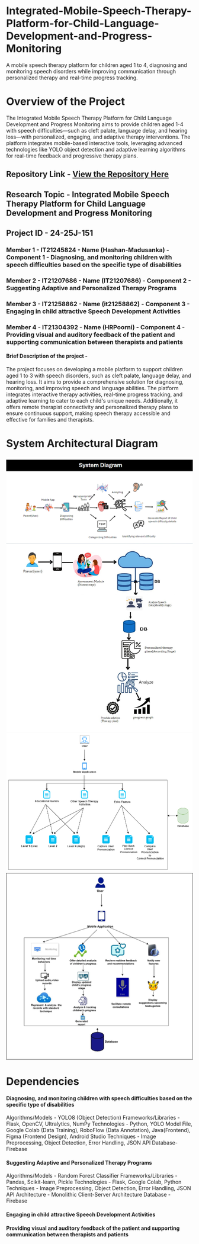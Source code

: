 # Integrated-Mobile-Speech-Therapy-Platform-for-Child-Language-Development-and-Progress-Monitoring
A mobile speech therapy platform for children aged 1 to 4, diagnosing and monitoring speech disorders while improving communication through personalized therapy and real-time progress tracking.

# Overview of the Project 

The Integrated Mobile Speech Therapy Platform for Child Language Development and Progress Monitoring aims to provide children aged 1-4 with speech difficulties—such as cleft palate, language delay, and hearing loss—with personalized, engaging, and adaptive therapy interventions. The platform integrates mobile-based interactive tools, leveraging advanced technologies like YOLO object detection and adaptive learning algorithms for real-time feedback and progressive therapy plans.


## Repository Link - [View the Repository Here](https://github.com/Hashan-Madusanka/Integrated-Mobile-Speech-Therapy-Platform-for-Child-Language-Development-and-Progress-Monitoring)
## Research Topic - Integrated Mobile Speech Therapy Platform for Child Language Development and Progress Monitoring
## Project ID - 24-25J-151

### Member 1 - IT21245824 - Name (Hashan-Madusanka) - Component 1 - Diagnosing, and monitoring children with speech difficulties based on the specific type of disabilities
### Member 2 - IT21207686 - Name (IT21207686) - Component 2 - Suggesting Adaptive and Personalized Therapy Programs
### Member 3 - IT21258862 - Name (it21258862) - Component 3 - Engaging in child attractive Speech Development Activities
### Member 4 - IT21304392 - Name (HRPoorni) - Component 4 - Providing visual and auditory feedback of the patient and supporting communication between therapists and patients


#### Brief Description of the project - 

The project focuses on developing a mobile platform to support children aged 1 to 3 with speech disorders, such as cleft palate, language delay, and hearing loss. It aims to provide a comprehensive solution for diagnosing, monitoring, and improving speech and language abilities. The platform integrates interactive therapy activities, real-time progress tracking, and adaptive learning to cater to each child's unique needs. Additionally, it offers remote therapist connectivity and personalized therapy plans to ensure continuous support, making speech therapy accessible and effective for families and therapists.


# System Architectural Diagram
![System Diagram Component 1](https://github.com/Hashan-Madusanka/Integrated-Mobile-Speech-Therapy-Platform-for-Child-Language-Development-and-Progress-Monitoring/blob/main/System%20Diagram%20Component%201.png)
![System Diagram Component 2](https://github.com/Hashan-Madusanka/Integrated-Mobile-Speech-Therapy-Platform-for-Child-Language-Development-and-Progress-Monitoring/blob/main/Component%202.jpg)
![System Diagram Component 3](https://github.com/Hashan-Madusanka/Integrated-Mobile-Speech-Therapy-Platform-for-Child-Language-Development-and-Progress-Monitoring/blob/main/Component%203.png)
![System Diagram Component 4](https://github.com/Hashan-Madusanka/Integrated-Mobile-Speech-Therapy-Platform-for-Child-Language-Development-and-Progress-Monitoring/blob/main/Component%204.jpg)



# Dependencies

#### Diagnosing, and monitoring children with speech difficulties based on the specific type of disabilities
 
Algorithms/Models - YOLO8 (Object Detection)​
Frameworks/Libraries - Flask, OpenCV, Ultralytics, NumPy​
Technologies​ - Python, YOLO Model File, Google Colab (Data Training), RoboFlow (Data Annotation), Java(Frontend), Figma (Frontend Design), Android Studio​
Techniques​ - Image Preprocessing, Object Detection, Error Handling, JSON API​
Database​ - Firebase

#### Suggesting Adaptive and Personalized Therapy Programs

Algorithms/Models - Random Forest Classifier​
Frameworks/Libraries - Pandas, Scikit-learn, Pickle
Technologies​ - Flask, Google Colab, Python
Techniques​ - Image Preprocessing, Object Detection, Error Handling, JSON API
​Architecture​ - Monolithic Client-Server Architecture​
Database​ - Firebase

#### Engaging in child attractive Speech Development Activities


#### Providing visual and auditory feedback of the patient and supporting communication between therapists and patients


